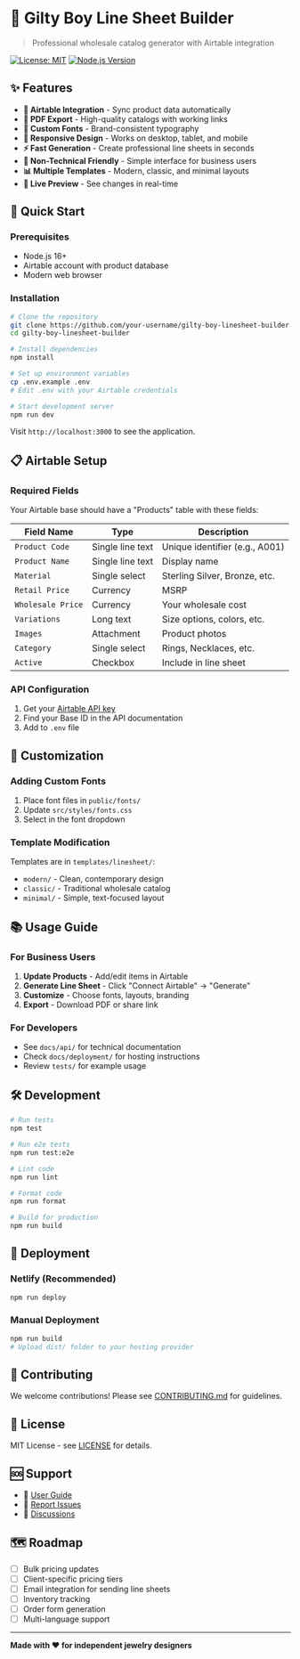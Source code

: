 # 🎨 Gilty Boy Line Sheet Builder

> Professional wholesale catalog generator with Airtable integration

[![License: MIT](https://img.shields.io/badge/License-MIT-yellow.svg)](https://opensource.org/licenses/MIT)
[![Node.js Version](https://img.shields.io/badge/node-%3E%3D%2016.0.0-brightgreen)](https://nodejs.org/)

## ✨ Features

- **🔗 Airtable Integration** - Sync product data automatically
- **📄 PDF Export** - High-quality catalogs with working links
- **🎨 Custom Fonts** - Brand-consistent typography
- **📱 Responsive Design** - Works on desktop, tablet, and mobile
- **⚡ Fast Generation** - Create professional line sheets in seconds
- **🎯 Non-Technical Friendly** - Simple interface for business users
- **📊 Multiple Templates** - Modern, classic, and minimal layouts
- **🔄 Live Preview** - See changes in real-time

## 🚀 Quick Start

### Prerequisites
- Node.js 16+ 
- Airtable account with product database
- Modern web browser

### Installation

```bash
# Clone the repository
git clone https://github.com/your-username/gilty-boy-linesheet-builder.git
cd gilty-boy-linesheet-builder

# Install dependencies
npm install

# Set up environment variables
cp .env.example .env
# Edit .env with your Airtable credentials

# Start development server
npm run dev
```

Visit `http://localhost:3000` to see the application.

## 📋 Airtable Setup

### Required Fields
Your Airtable base should have a "Products" table with these fields:

| Field Name | Type | Description |
|------------|------|-------------|
| `Product Code` | Single line text | Unique identifier (e.g., A001) |
| `Product Name` | Single line text | Display name |
| `Material` | Single select | Sterling Silver, Bronze, etc. |
| `Retail Price` | Currency | MSRP |
| `Wholesale Price` | Currency | Your wholesale cost |
| `Variations` | Long text | Size options, colors, etc. |
| `Images` | Attachment | Product photos |
| `Category` | Single select | Rings, Necklaces, etc. |
| `Active` | Checkbox | Include in line sheet |

### API Configuration
1. Get your [Airtable API key](https://airtable.com/developers/web/api/introduction)
2. Find your Base ID in the API documentation
3. Add to `.env` file

## 🎨 Customization

### Adding Custom Fonts
1. Place font files in `public/fonts/`
2. Update `src/styles/fonts.css`
3. Select in the font dropdown

### Template Modification
Templates are in `templates/linesheet/`:
- `modern/` - Clean, contemporary design
- `classic/` - Traditional wholesale catalog
- `minimal/` - Simple, text-focused layout

## 📚 Usage Guide

### For Business Users
1. **Update Products** - Add/edit items in Airtable
2. **Generate Line Sheet** - Click "Connect Airtable" → "Generate"
3. **Customize** - Choose fonts, layouts, branding
4. **Export** - Download PDF or share link

### For Developers
- See `docs/api/` for technical documentation
- Check `docs/deployment/` for hosting instructions
- Review `tests/` for example usage

## 🛠️ Development

```bash
# Run tests
npm test

# Run e2e tests
npm run test:e2e

# Lint code
npm run lint

# Format code
npm run format

# Build for production
npm run build
```

## 🚀 Deployment

### Netlify (Recommended)
```bash
npm run deploy
```

### Manual Deployment
```bash
npm run build
# Upload dist/ folder to your hosting provider
```

## 🤝 Contributing

We welcome contributions! Please see [CONTRIBUTING.md](CONTRIBUTING.md) for guidelines.

## 📄 License

MIT License - see [LICENSE](LICENSE) for details.

## 🆘 Support

- 📖 [User Guide](docs/user-guide/)
- 🐛 [Report Issues](https://github.com/your-username/gilty-boy-linesheet-builder/issues)
- 💬 [Discussions](https://github.com/your-username/gilty-boy-linesheet-builder/discussions)

## 🗺️ Roadmap

- [ ] Bulk pricing updates
- [ ] Client-specific pricing tiers
- [ ] Email integration for sending line sheets
- [ ] Inventory tracking
- [ ] Order form generation
- [ ] Multi-language support

---

**Made with ❤️ for independent jewelry designers**
